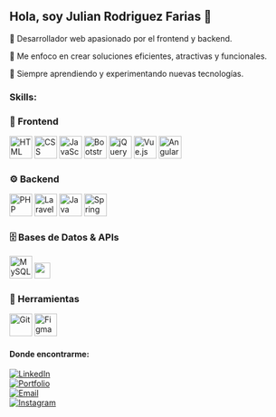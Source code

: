 ## Hola, soy Julian Rodriguez Farias 👋

📍 Desarrollador web apasionado por el frontend y backend.

🎯 Me enfoco en crear soluciones eficientes, atractivas y funcionales.

🧠 Siempre aprendiendo y experimentando nuevas tecnologías.

<!--
**colorodriguezf/colorodriguezf** is a ✨ _special_ ✨ repository because its `README.md` (this file) appears on your GitHub profile.
-->
### Skills:

### 🎨 Frontend
<p align="left">
  <img src="https://skillicons.dev/icons?i=html" title="HTML" width="40"/>
  <img src="https://skillicons.dev/icons?i=css" title="CSS" width="40"/>
  <img src="https://skillicons.dev/icons?i=js" title="JavaScript" width="40"/>
  <img src="https://skillicons.dev/icons?i=bootstrap" title="Bootstrap" width="40"/>
  <img src="https://skillicons.dev/icons?i=jquery" title="jQuery" width="40"/>
  <img src="https://skillicons.dev/icons?i=vue" title="Vue.js" width="40"/>
  <img src="https://skillicons.dev/icons?i=angular" title="Angular" width="40"/>
</p>

### ⚙️ Backend
<p align="left">
  <img src="https://skillicons.dev/icons?i=php" title="PHP" width="40"/>
  <img src="https://skillicons.dev/icons?i=laravel" title="Laravel" width="40"/>
  <img src="https://skillicons.dev/icons?i=java" title="Java" width="40"/>
  <img src="https://skillicons.dev/icons?i=spring" title="Spring Boot" width="40"/>
</p>

### 🗄️ Bases de Datos & APIs
<p align="left">
  <img src="https://skillicons.dev/icons?i=mysql" title="MySQL" width="40"/>
  <img src="https://img.shields.io/badge/API%20REST-5EC1EE?style=for-the-badge&logo=api&logoColor=white&labelColor=101010" height="28"/>
</p>

### 🧰 Herramientas
<p align="left">
  <img src="https://skillicons.dev/icons?i=git" title="Git" width="40"/>
  <img src="https://skillicons.dev/icons?i=figma" title="Figma" width="40"/>
</p>

#### Donde encontrarme:
[![LinkedIn](https://img.shields.io/badge/LinkedIn-Julian_Rodriguez_Farias-0077B5?style=for-the-badge&logo=linkedin&logoColor=white&labelColor=101010)](https://www.linkedin.com/in/julian-rodriguez-farias-18262b119)
</br>
[![Portfolio](https://img.shields.io/badge/Portfolio-colorodriguezf.github.io/jrf--portfolio-0A66C2?style=for-the-badge&logo=Google-Chrome&logoColor=white&labelColor=101010)](https://colorodriguezf.github.io/jrf-portfolio/)
</br>
[![Email](https://img.shields.io/badge/Gmail-julianrodriguezfarias@gmail.com-D14836?style=for-the-badge&logo=gmail&logoColor=white&labelColor=101010)](mailto:julianrodriguezfarias@gmail.com)
</br>
[![Instagram](https://img.shields.io/badge/Instagram-@colorodriguezf-E4405F?style=for-the-badge&logo=instagram&logoColor=white&labelColor=101010)](https://instagram.com/colorodriguezf)
